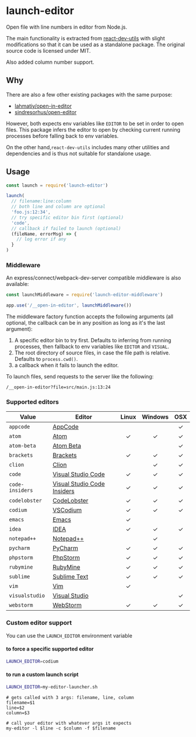 # launch-editor

Open file with line numbers in editor from Node.js.

The main functionality is extracted from [react-dev-utils](https://github.com/facebookincubator/create-react-app/blob/master/packages/react-dev-utils/launchEditor.js) with slight modifications so that it can be used as a standalone package. The original source code is licensed under MIT.

Also added column number support.

## Why

There are also a few other existing packages with the same purpose:

- [lahmatiy/open-in-editor](https://github.com/lahmatiy/open-in-editor)
- [sindresorhus/open-editor](https://github.com/sindresorhus/open-editor)

However, both expects env variables like `EDITOR` to be set in order to open files. This package infers the editor to open by checking current running processes before falling back to env variables.

On the other hand,`react-dev-utils` includes many other utilities and dependencies and is thus not suitable for standalone usage.

## Usage

``` js
const launch = require('launch-editor')

launch(
  // filename:line:column
  // both line and column are optional
  'foo.js:12:34',
  // try specific editor bin first (optional)
  'code',
  // callback if failed to launch (optional)
  (fileName, errorMsg) => {
    // log error if any
  }
)
```

### Middleware

An express/connect/webpack-dev-server compatible middleware is also available:

``` js
const launchMiddleware = require('launch-editor-middleware')

app.use('/__open-in-editor', launchMiddleware())
```

The middleware factory function accepts the following arguments (all optional, the callback can be in any position as long as it's the last argument):

1. A specific editor bin to try first. Defaults to inferring from running processes, then fallback to env variables like `EDITOR` and `VISUAL`.
2. The root directory of source files, in case the file path is relative. Defaults to `process.cwd()`.
3. a callback when it fails to launch the editor.

To launch files, send requests to the server like the following:

```
/__open-in-editor?file=src/main.js:13:24
```

### Supported editors

| Value | Editor | Linux | Windows | OSX |
|--------|------|:------:|:------:|:------:|
| `appcode` | [AppCode](https://www.jetbrains.com/objc/) |  |  |✓|
| `atom` | [Atom](https://atom.io/) |✓|✓|✓|
| `atom-beta` | [Atom Beta](https://atom.io/beta) |  |  |✓|
| `brackets` | [Brackets](http://brackets.io/) |✓|✓|✓|
| `clion` | [Clion](https://www.jetbrains.com/clion/) |  |✓|✓|
| `code` | [Visual Studio Code](https://code.visualstudio.com/) |✓|✓|✓|
| `code-insiders` | [Visual Studio Code Insiders](https://code.visualstudio.com/insiders/) |✓|✓|✓|
| `codelobster` | [CodeLobster](https://codelobster.com/) |✓|✓|✓|
| `codium` | [VSCodium](https://github.com/VSCodium/vscodium) |✓|✓|✓|
| `emacs` | [Emacs](https://www.gnu.org/software/emacs/) |✓| | |
| `idea` | [IDEA](https://www.jetbrains.com/idea/) |✓|✓|✓|
| `notepad++` | [Notepad++](https://notepad-plus-plus.org/download/v7.5.4.html) | |✓| |
| `pycharm` | [PyCharm](https://www.jetbrains.com/pycharm/) |✓|✓|✓|
| `phpstorm` | [PhpStorm](https://www.jetbrains.com/phpstorm/) |✓|✓|✓|
| `rubymine` | [RubyMine](https://www.jetbrains.com/ruby/) |✓|✓|✓|
| `sublime` | [Sublime Text](https://www.sublimetext.com/) |✓|✓|✓|
| `vim` | [Vim](http://www.vim.org/) |✓| | |
| `visualstudio` | [Visual Studio](https://www.visualstudio.com/vs/) | | |✓|
| `webstorm` | [WebStorm](https://www.jetbrains.com/webstorm/) |✓|✓|✓|

### Custom editor support

You can use the `LAUNCH_EDITOR` environment variable 

#### to force a specific supported editor 

```bash
LAUNCH_EDITOR=codium
```

#### to run a custom launch script

```bash
LAUNCH_EDITOR=my-editor-launcher.sh
```

```shell
# gets called with 3 args: filename, line, column
filename=$1
line=$2
column=$3

# call your editor with whatever args it expects
my-editor -l $line -c $column -f $filename
```


